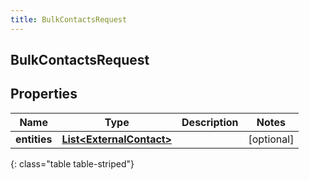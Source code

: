 ```yaml
---
title: BulkContactsRequest
---
```


## BulkContactsRequest

## Properties

| Name         | Type                                                                       | Description | Notes      |
| ------------ | -------------------------------------------------------------------------- | ----------- | ---------- |
| **entities** | <!----><!---->[**List&lt;ExternalContact&gt;**](ExternalContact.md)<!----> |             | [optional] |

{: class="table table-striped"}
